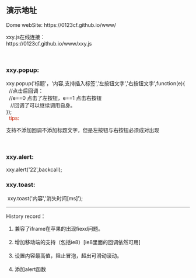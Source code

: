 <html>
<body>

<h2>演示地址</h2>
Dome webSite: https://0123cf.github.io/www/
<br />
<p>
 xxy.js在线连接：<br />
 https://0123cf.github.io/www/xxy.js
</p>
<br />
<h3>xxy.popup:</h3>xxy.popup('标题'，'内容,支持插入标签','左按钮文字','右按钮文字',function(e){
<br /> &nbsp; //点击后回调：
 <br />&nbsp;  //e==0 点击了左按钮，e==1 点击右按钮
<br /> &nbsp;  //回调了可以继续调用自身。
<br /> });
<br /> &nbsp; <span style="color:rgb(200,30,0)">tips:</span>
<p>支持不添加回调不添加标题文字，但是左按钮与右按钮必须成对出现</p>
<br />

<h3>xxy.alert:</h3>	xxy.alert('22',backcall);
<br />
<h3>xxy.toast:</h3>&nbsp;xxy.toast('内容','消失时间[ms]');
<HR />
<div>
 History record：<br />
 <ol> 
   <li>兼容了iframe在苹果的出现fiexd问题。</li>
   <li>增加移动端的支持（包括ie8）[ie8里面的回调依然可用]</li>
   <li>设置内容最高值，阻止冒泡，超出可滑动滚动。</li>
   <li>添加alert函数</li>
 </ol>
</body>
</html>